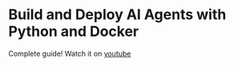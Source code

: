 # Build and Deploy AI Agents with Python and Docker


Complete guide! Watch it on [youtube](https://youtu.be/KC8HT0eWSGk)
